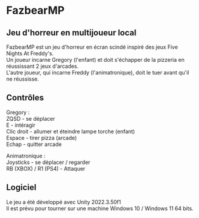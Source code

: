 # FazbearMP
## Jeu d'horreur en multijoueur local

FazbearMP est un jeu d'horreur en écran scindé inspiré des jeux Five Nights At Freddy's.<br>
Un joueur incarne Gregory (l'enfant) et doit s'échapper de la pizzeria en réussissant 2 jeux d'arcades.<br>
L'autre joueur, qui incarne Freddy (l'animatronique), doit le tuer avant qu'il ne réussisse.<br>

## Contrôles
Gregory : <br>
ZQSD - se déplacer<br>
E - intéragir<br>
Clic droit - allumer et éteindre lampe torche (enfant)<br>
Espace - tirer pizza (arcade)<br>
Echap - quitter arcade<br>

Animatronique : <br>
Joysticks - se déplacer / regarder<br>
RB (XBOX) / R1 (PS4) - Attaquer

## Logiciel<br>
Le jeu a été développé avec Unity 2022.3.50f1<br>
Il est prévu pour tourner sur une machine Windows 10 / Windows 11 64 bits.<br>
